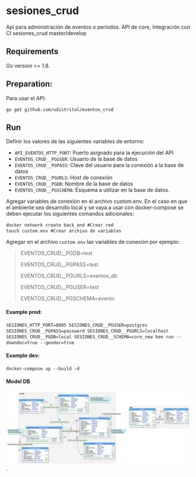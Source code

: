 # sesiones_crud
Api para administración de eventos o periodos.
API de core, Integración con CI
sesiones_crud master/develop
## Requirements
Go version >= 1.8.
## Preparation:
Para usar el API:
```shell
go get github.com/udistrital/eventos_crud
```
## Run
Definir los valores de las siguientes variables de entorno:
 - `API_EVENTOS_HTTP_PORT`: Puerto asignado para la ejecución del API
 - `EVENTOS_CRUD__PGUSER`: Usuario de la base de datos
 - `EVENTOS_CRUD__PGPASS`: Clave del usuario para la conexión a la base de datos  
 - `EVENTOS_CRUD__PGURLS`: Host de conexión
 - `EVENTOS_CRUD__PGDB`: Nombre de la base de datos
 - `EVENTOS_CRUD__PGSCHEMA`: Esquema a utilizar en la base de datos.


Agregar variables de conexión en el archivo custom.env. En el caso en que el ambiente sea desarrollo local y se vaya a usar con docker-compose se deben ejecutar los siguientes comandos adicionales:
```shell
docker network create back_end #Crear red
touch custom.env #Crear archivo de variables
```
Agregar en el archivo `custom.env` las variables de conexión por ejemplo:

>EVENTOS_CRUD__PGDB=test
>
>EVENTOS_CRUD__PGPASS=test
>
>EVENTOS_CRUD__PGURLS=eventos_db
>
>EVENTOS_CRUD__PGUSER=test
>
>EVENTOS_CRUD__PGSCHEMA=evento

#### Example prod:
```shell
SESIONES_HTTP_PORT=8095 SESIONES_CRUD__PGUSER=postgres SESIONES_CRUD__PGPASS=password SESIONES_CRUD__PGURLS=localhost SESIONES_CRUD__PGDB=local SESIONES_CRUD__SCHEMA=core_new bee run --downdoc=true --gendoc=true
```
#### Example dev:
```shell
docker-compose up --build -d
```
#### Model DB
![image](./modelo_eventos_crud.png).
